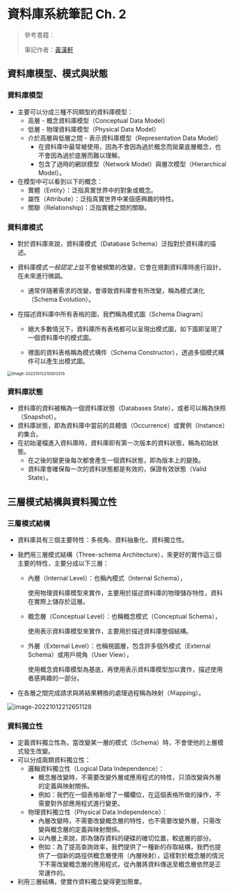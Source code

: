 # 資料庫系統筆記 Ch. 2

> 參考書籍：
>
> 筆記作者：[黃漢軒](https://ntut-xuan.github.io)



## 資料庫模型、模式與狀態

### 資料庫模型

- 主要可以分成三種不同類型的資料庫模型：
  - 高層 - 概念資料庫模型（Conceptual Data Model）
  - 低層 - 物理資料庫模型（Physical Data Model）
  - 介於高層與低層之間 - 表示資料庫模型（Representation Data Model）
    - 在資料庫中最常被使用，因為不會因為過於概念而拋棄底層概念，也不會因為過於底層而難以理解。
    - 包含了過時的網狀模型（Network Model）與層次模型（Hierarchical Model）。
- 在模型中可以看到以下的概念：
  - 實體（Entity）：泛指真實世界中的對象或概念。
  - 屬性（Attribute）：泛指真實世界中某個感興趣的特性。
  - 關聯（Relationship)：泛指實體之間的關聯。



### 資料庫模式

- 對於資料庫來說，資料庫模式（Database Schema）泛指對於資料庫的描述。
- 資料庫模式*一般認定上*並不會被頻繁的改變，它會在規劃資料庫時進行設計，在未來進行微調。
  - 通常伴隨著需求的改變，會導致資料庫會有所改變，稱為模式演化（Schema Evolution）。

- 在描述資料庫中所有表格的圖，我們稱為模式圖（Schema Diagram）

  - 絕大多數情況下，資料庫所有表格都可以呈現出模式圖，如下圖即呈現了一個資料庫中的模式圖。

  - 裡面的資料表格稱為模式構件（Schema Constructor），透過多個模式構件可以產生出模式圖。


<img src="https://i.imgur.com/PJdT3vk.png" alt="image-20221012210003315" style="zoom: 67%;" />



### 資料庫狀態

- 資料庫的資料被稱為一個資料庫狀態（Databases State），或者可以稱為快照（Snapshot）。
- 資料庫狀態，即為資料庫中當前的具體值（Occurrence）或實例（Instance）的集合。
- 在初始灌檔進入資料庫時，資料庫即有第一次版本的資料狀態，稱為初始狀態。
  - 在之後的變更後每次都會產生一個資料狀態，即為版本上的變換。
  - 資料庫會確保每一次的資料狀態都是有效的，保證有效狀態（Valid State）。



## 三層模式結構與資料獨立性

### 三層模式結構

- 資料庫具有三個主要特性：多視角、資料抽象化、資料獨立性。

- 我們用三層模式結構（Three-schema Architecture），來更好的實作這三個主要的特性，主要分成以下三層：

  - 內層（Internal Level）：也稱內模式（Internal Schema），

    使用物理資料庫模型來實作，主要用於描述資料庫的物理儲存特性，資料在實際上儲存於這層。

  - 概念層（Conceptual Level）：也稱概念模式（Conceptual Schema），

    使用表示資料庫模型來實作，主要用於描述資料庫整個結構。

  - 外層（External Level）：也稱視圖層，包含許多個外模式（External Schema）或用戶視角（User View），

    使用概念資料庫模型為基底，再使用表示資料庫模型加以實作，描述使用者感興趣的一部分。

- 在各層之間完成請求與將結果轉換的處理過程稱為映射（Ｍapping）。

![image-20221012212651128](https://i.imgur.com/uP94UGc.png)



### 資料獨立性

- 定義資料獨立性為，當改變某一層的模式（Schema）時，不會使他的上層模式發生改變。
- 可以分成兩類資料獨立性：
  - 邏輯資料獨立性（Logical Data Independence）：
    - 概念層改變時，不需要改變外層或應用程式的特性，只須改變與外層的定義與映射關係。
    - 例如：我們在一個表格新增了一欄欄位，在這個表格所做的操作，不需要對外部應用程式進行變更。
  - 物理資料獨立性（Physical Data Independence）：
    - 內層改變時，不需要改變概念層的特性，也不需要改變外層，只需改變與概念層的定義與映射關係。
    - 以內層上來說，即為儲存資料的硬碟的確切位置，較底層的部分。
    - 例如：為了提高查詢效率，我們提供了一種新的存取結構，我們也提供了一個新的路徑供概念層使用（內層映射），這樣對於概念層的情況下不需改變概念層的應用程式，從內層將資料傳送至概念層依然是正常運作的。
- 利用三層結構，使實作資料獨立變得更加簡單。



